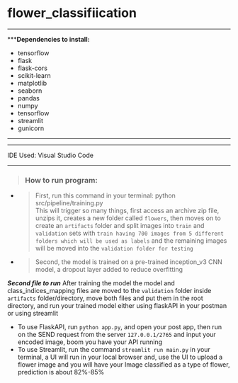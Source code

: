 # flower_classifiication

---
***__Dependencies to install:__
* tensorflow
* flask
* flask-cors
* scikit-learn
* matplotlib
* seaborn
* pandas
* numpy
* tensorflow
* streamlit
* gunicorn
---

---
IDE Used: Visual Studio Code

---

> ### How to run program:
* > First, run this command in your terminal: python src/pipeline/training.py <br>
 This will trigger so many things, first access an archive zip file, unzips it, creates a new folder called ```flowers```, then moves on to create an ```artifacts``` folder and split images into ```train``` and ```validation``` sets with ```train having 700 images from 5 different folders which will be used as labels``` and the remaining images will be moved into the ```validation folder for testing```

 * > Second, the model is trained on a pre-trained inception_v3 CNN model, a dropout layer added to reduce overfitting

 ***__Second file to run__***
 After training the model the model and class_indices_mapping files are moved to the ```validation``` folder inside ```artifacts``` folder/directory, move both files and put them in the root directory, and run your trained model either using flaskAPI in your postman or using streamlit
 * To use FlaskAPI, run ```python app.py```, and open your post app, then run on the SEND request from the server ```127.0.0.1/2765``` and input your encoded image, boom you have your API running
 * To use Streamlit, run the command ```streamlit run main.py``` in your terminal, a UI will run in your local browser and, use the UI to upload a flower image and you will have your Image classified as a type of flower, prediction is about 82%-85% 
